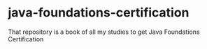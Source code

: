 # java-foundations-certification
That repository is a book of all my studies to get Java Foundations Certification
